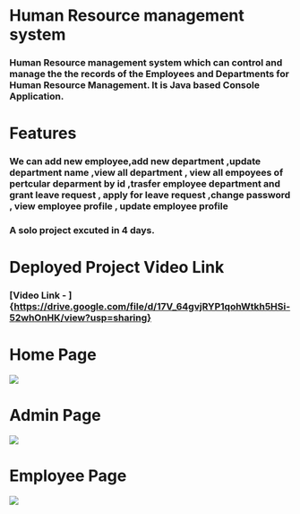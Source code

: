 # Human Resource management system
### Human Resource management system which can control and manage the the records of the Employees and Departments for Human Resource Management. It is Java based Console Application.
# Features
### We can add new employee,add new department ,update department name ,view all department , view all empoyees of pertcular deparment by id ,trasfer employee department and grant leave request , apply for leave request ,change password , view employee profile , update employee profile 
### A solo project excuted in 4 days.
# Deployed Project Video Link 
### [Video Link - ]{https://drive.google.com/file/d/17V_64gvjRYP1qohWtkh5HSi-52whOnHK/view?usp=sharing}
# Home Page
![](https://github.com/Shimbhu77/ReadmeProjectImages/blob/main/Screenshot%20(397).png)

# Admin Page
![](https://github.com/Shimbhu77/ReadmeProjectImages/blob/main/Screenshot%20(398).png)

# Employee Page
![](https://github.com/Shimbhu77/ReadmeProjectImages/blob/main/Screenshot%20(399).png)
